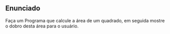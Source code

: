 ## Enunciado

Faça um Programa que calcule a área de um quadrado, em seguida mostre o dobro desta área para o usuário.